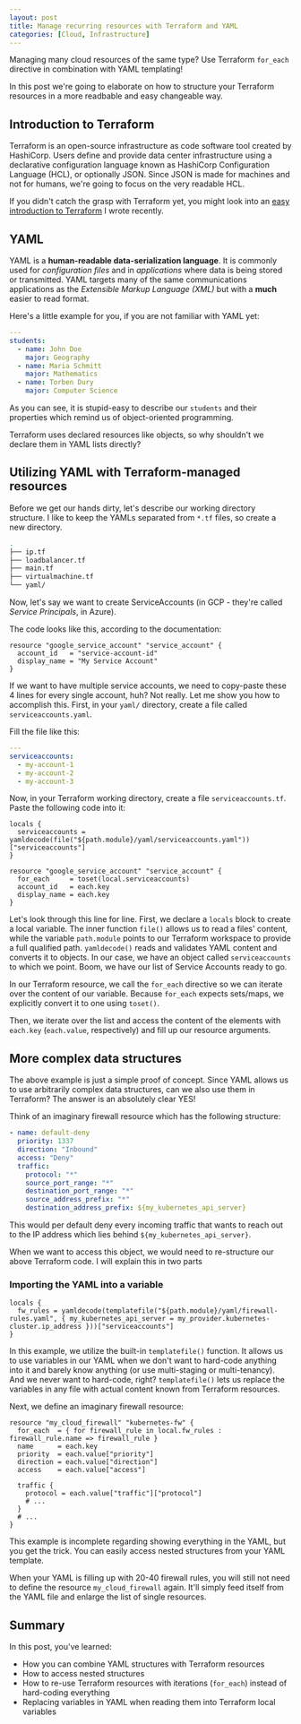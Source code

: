 ```yaml
---
layout: post
title: Manage recurring resources with Terraform and YAML
categories: [Cloud, Infrastructure]
---
```


Managing many cloud resources of the same type? Use Terraform `for_each` directive in combination with YAML templating!

In this post we're going to elaborate on how to structure your Terraform resources in a more readbable and easy changeable way.

## Introduction to Terraform

Terraform is an open-source infrastructure as code software tool created by HashiCorp. Users define and provide data center infrastructure using a declarative configuration language known as HashiCorp Configuration Language (HCL), or optionally JSON. Since JSON is made for machines and not for humans, we're going to focus on the very readable HCL.

If you didn't catch the grasp with Terraform yet, you might look into an [easy introduction to Terraform](https://torbentechblog.com/a-how-to-start-with-terraform/) I wrote recently.

## YAML

YAML is a **human-readable data-serialization language**. It is commonly used for _configuration files_ and in _applications_ where data is being stored or transmitted. YAML targets many of the same communications applications as the _Extensible Markup Language (XML)_ but with a **much** easier to read format.

Here's a little example for you, if you are not familiar with YAML yet:

```yaml
---
students:
  - name: John Doe
    major: Geography
  - name: Maria Schmitt
    major: Mathematics
  - name: Torben Dury
    major: Computer Science
```

As you can see, it is stupid-easy to describe our `students` and their properties which remind us of object-oriented programming.

Terraform uses declared resources like objects, so why shouldn't we declare them in YAML lists directly?

## Utilizing YAML with Terraform-managed resources

Before we get our hands dirty, let's describe our working directory structure. I like to keep the YAMLs separated from `*.tf` files, so create a new directory.

```bash
.
├── ip.tf
├── loadbalancer.tf
├── main.tf
├── virtualmachine.tf
└── yaml/
```

Now, let's say we want to create ServiceAccounts (in GCP - they're called _Service Principals_, in Azure).

The code looks like this, according to the documentation:

```hcl
resource "google_service_account" "service_account" {
  account_id   = "service-account-id"
  display_name = "My Service Account"
}
```

If we want to have multiple service accounts, we need to copy-paste these 4 lines for every single account, huh? Not really. Let me show you how to accomplish this. First, in your `yaml/` directory, create a file called `serviceaccounts.yaml`.

Fill the file like this:

```yaml
---
serviceaccounts:
  - my-account-1
  - my-account-2
  - my-account-3
```

Now, in your Terraform working directory, create a file `serviceaccounts.tf`. Paste the following code into it:

```hcl
locals {
  serviceaccounts = yamldecode(file("${path.module}/yaml/serviceaccounts.yaml"))["serviceaccounts"]
}

resource "google_service_account" "service_account" {
  for_each     = toset(local.serviceaccounts)
  account_id   = each.key
  display_name = each.key
}
```

Let's look through this line for line. First, we declare a `locals` block to create a local variable. The inner function `file()` allows us to read a files' content, while the variable `path.module` points to our Terraform workspace to provide a full qualified path. `yamldecode()` reads and validates YAML content and converts it to objects. In our case, we have an object called `serviceaccounts` to which we point. Boom, we have our list of Service Accounts ready to go.

In our Terraform resource, we call the `for_each` directive so we can iterate over the content of our variable. Because `for_each` expects sets/maps, we explicitly convert it to one using `toset()`.

Then, we iterate over the list and access the content of the elements with `each.key` (`each.value`, respectively) and fill up our resource arguments.

## More complex data structures

The above example is just a simple proof of concept. Since YAML allows us to use arbitrarily complex data structures, can we also use them in Terraform? The answer is an absolutely clear YES!

Think of an imaginary firewall resource which has the following structure:

```yaml
- name: default-deny
  priority: 1337
  direction: "Inbound"
  access: "Deny"
  traffic:
    protocol: "*"
    source_port_range: "*"
    destination_port_range: "*"
    source_address_prefix: "*"
    destination_address_prefix: ${my_kubernetes_api_server}
```

This would per default deny every incoming traffic that wants to reach out to the IP address which lies behind `${my_kubernetes_api_server}`.

When we want to access this object, we would need to re-structure our above Terraform code. I will explain this in two parts

### Importing the YAML into a variable

```hcl
locals {
  fw_rules = yamldecode(templatefile("${path.module}/yaml/firewall-rules.yaml", { my_kubernetes_api_server = my_provider.kubernetes-cluster.ip_address }))["serviceaccounts"]
}
```

In this example, we utilize the built-in `templatefile()` function. It allows us to use variables in our YAML when we don't want to hard-code anything into it and barely know anything (or use multi-staging or multi-tenancy). And we never want to hard-code, right? `templatefile()` lets us replace the variables in any file with actual content known from Terraform resources.

Next, we define an imaginary firewall resource:

```hcl
resource "my_cloud_firewall" "kubernetes-fw" {
  for_each  = { for firewall_rule in local.fw_rules : firewall_rule.name => firewall_rule }
  name      = each.key
  priority  = each.value["priority"]
  direction = each.value["direction"]
  access    = each.value["access"]

  traffic {
    protocol = each.value["traffic"]["protocol"]
    # ...
  }
  # ...
}
```

This example is incomplete regarding showing everything in the YAML, but you get the trick. You can easily access nested structures from your YAML template.

When your YAML is filling up with 20-40 firewall rules, you will still not need to define the resource `my_cloud_firewall` again. It'll simply feed itself from the YAML file and enlarge the list of single resources.

## Summary

In this post, you've learned:

- How you can combine YAML structures with Terraform resources
- How to access nested structures
- How to re-use Terraform resources with iterations (`for_each`) instead of hard-coding everything
- Replacing variables in YAML when reading them into Terraform local variables
